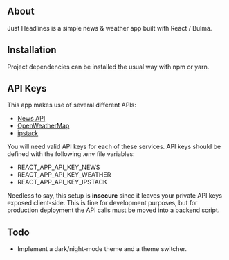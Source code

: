 ## About

Just Headlines is a simple news & weather app built with React / Bulma. 

## Installation

Project dependencies can be installed the usual way with npm or yarn.

## API Keys

This app makes use of several different APIs:

- [News API](https://newsapi.org/)
- [OpenWeatherMap](https://openweathermap.org/)
- [ipstack](https://ipstack.com/)

You will need valid API keys for each of these services. API keys should be defined with the following .env file variables:

- REACT_APP_API_KEY_NEWS
- REACT_APP_API_KEY_WEATHER
- REACT_APP_API_KEY_IPSTACK

Needless to say, this setup is **insecure** since it leaves your private API keys exposed client-side. This is fine for development purposes, but for production deployment the API calls must be moved into a backend script.

## Todo

* Implement a dark/night-mode theme and a theme switcher.